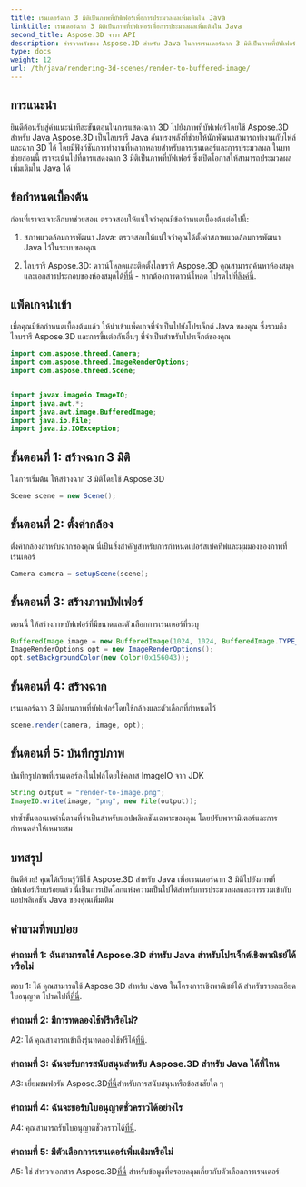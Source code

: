 ```yaml
---
title: เรนเดอร์ฉาก 3 มิติเป็นภาพที่บัฟเฟอร์เพื่อการประมวลผลเพิ่มเติมใน Java
linktitle: เรนเดอร์ฉาก 3 มิติเป็นภาพที่บัฟเฟอร์เพื่อการประมวลผลเพิ่มเติมใน Java
second_title: Aspose.3D จาวา API
description: สำรวจพลังของ Aspose.3D สำหรับ Java ในการเรนเดอร์ฉาก 3 มิติเป็นภาพที่บัฟเฟอร์ คำแนะนำทีละขั้นตอนพร้อมข้อกำหนดเบื้องต้น แพ็คเกจการนำเข้า และคำถามที่พบบ่อย
type: docs
weight: 12
url: /th/java/rendering-3d-scenes/render-to-buffered-image/
---
```

## การแนะนำ

ยินดีต้อนรับสู่คำแนะนำทีละขั้นตอนในการแสดงฉาก 3D ไปยังภาพที่บัฟเฟอร์โดยใช้ Aspose.3D สำหรับ Java Aspose.3D เป็นไลบรารี Java อันทรงพลังที่ช่วยให้นักพัฒนาสามารถทำงานกับไฟล์และฉาก 3D ได้ โดยมีฟังก์ชันการทำงานที่หลากหลายสำหรับการเรนเดอร์และการประมวลผล ในบทช่วยสอนนี้ เราจะเน้นไปที่การแสดงฉาก 3 มิติเป็นภาพที่บัฟเฟอร์ ซึ่งเปิดโอกาสให้สามารถประมวลผลเพิ่มเติมใน Java ได้

## ข้อกำหนดเบื้องต้น

ก่อนที่เราจะเจาะลึกบทช่วยสอน ตรวจสอบให้แน่ใจว่าคุณมีข้อกำหนดเบื้องต้นต่อไปนี้:

1. สภาพแวดล้อมการพัฒนา Java: ตรวจสอบให้แน่ใจว่าคุณได้ตั้งค่าสภาพแวดล้อมการพัฒนา Java ไว้ในระบบของคุณ

2.  ไลบรารี Aspose.3D: ดาวน์โหลดและติดตั้งไลบรารี Aspose.3D คุณสามารถค้นหาห้องสมุดและเอกสารประกอบของห้องสมุดได้[ที่นี่](https://reference.aspose.com/3d/java/) - หากต้องการดาวน์โหลด โปรดไปที่[ลิงค์นี้](https://releases.aspose.com/3d/java/).

## แพ็คเกจนำเข้า

เมื่อคุณมีข้อกำหนดเบื้องต้นแล้ว ให้นำเข้าแพ็คเกจที่จำเป็นไปยังโปรเจ็กต์ Java ของคุณ ซึ่งรวมถึงไลบรารี Aspose.3D และการขึ้นต่อกันอื่นๆ ที่จำเป็นสำหรับโปรเจ็กต์ของคุณ

```java
import com.aspose.threed.Camera;
import com.aspose.threed.ImageRenderOptions;
import com.aspose.threed.Scene;


import javax.imageio.ImageIO;
import java.awt.*;
import java.awt.image.BufferedImage;
import java.io.File;
import java.io.IOException;
```

## ขั้นตอนที่ 1: สร้างฉาก 3 มิติ

ในการเริ่มต้น ให้สร้างฉาก 3 มิติโดยใช้ Aspose.3D

```java
Scene scene = new Scene();
```

## ขั้นตอนที่ 2: ตั้งค่ากล้อง

ตั้งค่ากล้องสำหรับฉากของคุณ นี่เป็นสิ่งสำคัญสำหรับการกำหนดเปอร์สเปคทีฟและมุมมองของภาพที่เรนเดอร์

```java
Camera camera = setupScene(scene);
```

## ขั้นตอนที่ 3: สร้างภาพบัฟเฟอร์

ตอนนี้ ให้สร้างภาพบัฟเฟอร์ที่มีขนาดและตัวเลือกการเรนเดอร์ที่ระบุ

```java
BufferedImage image = new BufferedImage(1024, 1024, BufferedImage.TYPE_3BYTE_BGR);
ImageRenderOptions opt = new ImageRenderOptions();
opt.setBackgroundColor(new Color(0x156043));
```

## ขั้นตอนที่ 4: สร้างฉาก

เรนเดอร์ฉาก 3 มิติบนภาพที่บัฟเฟอร์โดยใช้กล้องและตัวเลือกที่กำหนดไว้

```java
scene.render(camera, image, opt);
```

## ขั้นตอนที่ 5: บันทึกรูปภาพ

บันทึกรูปภาพที่เรนเดอร์ลงในไฟล์โดยใช้คลาส ImageIO จาก JDK

```java
String output = "render-to-image.png";
ImageIO.write(image, "png", new File(output));
```

ทำซ้ำขั้นตอนเหล่านี้ตามที่จำเป็นสำหรับแอปพลิเคชันเฉพาะของคุณ โดยปรับพารามิเตอร์และการกำหนดค่าให้เหมาะสม

## บทสรุป

ยินดีด้วย! คุณได้เรียนรู้วิธีใช้ Aspose.3D สำหรับ Java เพื่อเรนเดอร์ฉาก 3 มิติไปยังภาพที่บัฟเฟอร์เรียบร้อยแล้ว นี่เป็นการเปิดโลกแห่งความเป็นไปได้สำหรับการประมวลผลและการรวมเข้ากับแอปพลิเคชัน Java ของคุณเพิ่มเติม

## คำถามที่พบบ่อย

### คำถามที่ 1: ฉันสามารถใช้ Aspose.3D สำหรับ Java สำหรับโปรเจ็กต์เชิงพาณิชย์ได้หรือไม่

 ตอบ 1: ได้ คุณสามารถใช้ Aspose.3D สำหรับ Java ในโครงการเชิงพาณิชย์ได้ สำหรับรายละเอียดใบอนุญาต โปรดไปที่[ที่นี่](https://purchase.aspose.com/buy).

### คำถามที่ 2: มีการทดลองใช้ฟรีหรือไม่?

 A2: ได้ คุณสามารถเข้าถึงรุ่นทดลองใช้ฟรีได้[ที่นี่](https://releases.aspose.com/).

### คำถามที่ 3: ฉันจะรับการสนับสนุนสำหรับ Aspose.3D สำหรับ Java ได้ที่ไหน

 A3: เยี่ยมชมฟอรัม Aspose.3D[ที่นี่](https://forum.aspose.com/c/3d/18)สำหรับการสนับสนุนหรือข้อสงสัยใด ๆ

### คำถามที่ 4: ฉันจะขอรับใบอนุญาตชั่วคราวได้อย่างไร

 A4: คุณสามารถรับใบอนุญาตชั่วคราวได้[ที่นี่](https://purchase.aspose.com/temporary-license/).

### คำถามที่ 5: มีตัวเลือกการเรนเดอร์เพิ่มเติมหรือไม่

 A5: ใช่ สำรวจเอกสาร Aspose.3D[ที่นี่](https://reference.aspose.com/3d/java/) สำหรับข้อมูลที่ครอบคลุมเกี่ยวกับตัวเลือกการเรนเดอร์